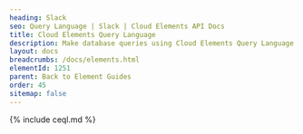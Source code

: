 ```yaml
---
heading: Slack
seo: Query Language | Slack | Cloud Elements API Docs
title: Cloud Elements Query Language
description: Make database queries using Cloud Elements Query Language.
layout: docs
breadcrumbs: /docs/elements.html
elementId: 1251
parent: Back to Element Guides
order: 45
sitemap: false
---
```


{% include ceql.md %}
